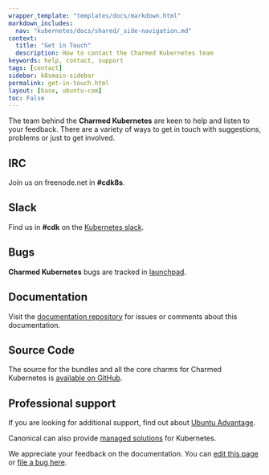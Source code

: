 ```yaml
---
wrapper_template: "templates/docs/markdown.html"
markdown_includes:
  nav: "kubernetes/docs/shared/_side-navigation.md"
context:
  title: "Get in Touch"
  description: How to contact the Charmed Kubernetes team
keywords: help, contact, support
tags: [contact]
sidebar: k8smain-sidebar
permalink: get-in-touch.html
layout: [base, ubuntu-com]
toc: False
---
```


The team behind the **Charmed Kubernetes** are
keen to help and listen to your feedback. There are a variety of ways to get
in touch with suggestions, problems or just to get involved.

## IRC

Join us on freenode.net in **#cdk8s**.

## Slack

Find us in **#cdk** on the [Kubernetes slack][slack].

## Bugs

**Charmed Kubernetes** bugs  are tracked in [launchpad][lp].

## Documentation

Visit the [documentation repository][docs] for issues or comments about this documentation.

## Source Code

The source for the bundles and all the core charms for Charmed Kubernetes is
[available on GitHub][source].


## Professional support

If you are looking for additional support, find out about [Ubuntu Advantage][support].

Canonical can also provide [managed solutions][managed] for Kubernetes.

<!-- LINKS -->

[docs]:  https://github.com/juju-solutions/kubernetes-docs
[lp]: https://bugs.launchpad.net/charmed-kubernetes
[support]: /support
[managed]: /kubernetes/managed
[slack]: http://slack.kubernetes.io/
[source]: https://github.com/charmed-kubernetes

<!-- FEEDBACK -->
<div class="p-notification--information">
  <p class="p-notification__response">
    We appreciate your feedback on the documentation. You can
    <a href="https://github.com/charmed-kubernetes/kubernetes-docs/edit/master/pages/k8s/get-in-touch.md" >edit this page</a>
    or
    <a href="https://github.com/charmed-kubernetes/kubernetes-docs/issues/new" >file a bug here</a>.
  </p>
</div>

